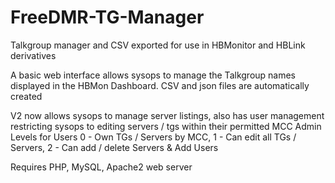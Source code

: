# FreeDMR-TG-Manager
Talkgroup manager and CSV exported for use in HBMonitor and HBLink derivatives

A basic web interface allows sysops to manage the Talkgroup names displayed in the HBMon Dashboard. CSV and json files are automatically created

V2 now allows sysops to manage server listings, also has user management restricting sysops to editing servers / tgs within their permitted MCC
Admin Levels for Users
0 - Own TGs / Servers by MCC,
1 - Can edit all TGs / Servers,
2 - Can add / delete Servers & Add Users

Requires PHP, MySQL, Apache2 web server
